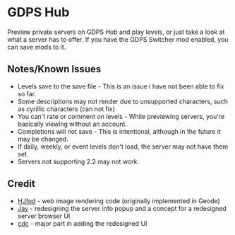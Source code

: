 # GDPS Hub

Preview private servers on GDPS Hub and play levels, or just take a look at what a server has to offer. If you have the GDPS Switcher mod enabled, you can save mods to it.

## Notes/Known Issues

- Levels save to the save file - This is an issue i have not been able to fix so far.
- Some descriptions may not render due to unsupported characters, such as cyrillic characters (can not fix)
- You can't rate or comment on levels - While previewing servers, you're basically viewing without an account.
- Completions will not save - This is intentional, although in the future it may be changed.
- If daily, weekly, or event levels don't load, the server may not have them set.
- Servers not supporting 2.2 may not work.

## Credit

- [HJfod](https://github.com/hjfod) - web image rendering code (originally implemented in Geode)
- [Jay](https://github.com/dasshudev) - redesigning the server info popup and a concept for a redesigned server browser UI
- [cdc](https://github.com/cdc-sys) - major part in adding the redesigned UI